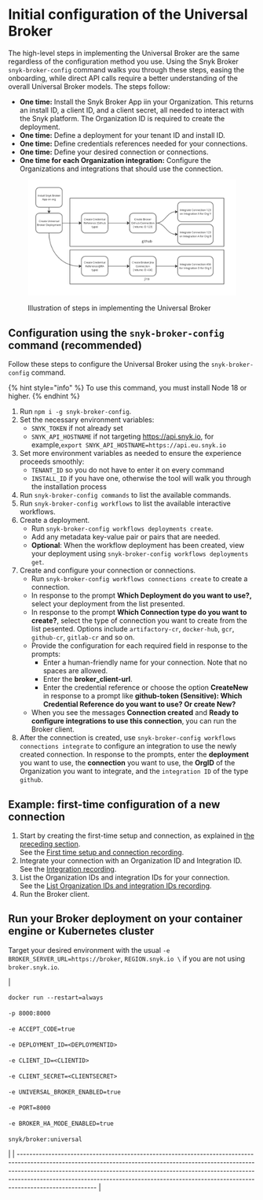 # Initial configuration of the Universal Broker

The high-level steps in implementing the Universal Broker are the same regardless of the configuration method you use. Using the Snyk Broker `snyk-broker-config` command walks you through these steps, easing the onboarding, while direct API calls require a better understanding of the overall Universal Broker models. The steps follow:

* **One time:** Install the Snyk Broker App iin your Organization. This returns an install ID, a client ID, and a client secret, all needed to interact with the Snyk platform. The Organization ID is required to create the deployment.
* **One time:** Define a deployment for your tenant ID and install ID.
* **One time:** Define credentials references needed for your connections.
* **One time:** Define your desired connection or connections.
* **One time for each Organization integration:** Configure the Organizations and integrations that should use the connection.

<figure><img src="../../../.gitbook/assets/image (563).png" alt="Illustration of steps in implementing the Universal Broker"><figcaption><p>Illustration of steps in implementing the Universal Broker</p></figcaption></figure>

## Configuration using the `snyk-broker-config` command (recommended) <a href="#using-snyk-broker-config-cli" id="using-snyk-broker-config-cli"></a>

Follow these steps to configure the Universal Broker using the `snyk-broker-config` command.

{% hint style="info" %}
To use this command, you must install Node 18 or higher.
{% endhint %}

1. Run `npm i -g snyk-broker-config`.
2. Set the necessary environment variables:
   * `SNYK_TOKEN` if not already set
   * `SNYK_API_HOSTNAME` if not targeting https://api.snyk.io, for example,`export SNYK_API_HOSTNAME=https://api.eu.snyk.io`
3. Set more environment variables as needed to ensure the experience proceeds smoothly:
   * `TENANT_ID` so you do not have to enter it on every command&#x20;
   * `INSTALL_ID` if you have one, otherwise the tool will walk you through the installation process
4. Run `snyk-broker-config commands` to list the available commands.
5. Run `snyk-broker-config workflows` to list the available interactive workflows.
6. Create a deployment.
   * Run `snyk-broker-config workflows deployments create`.
   * Add any metadata key-value pair or pairs that are needed.
   * **Optional**:  When the workflow deployment has been created, view your deployment using `snyk-broker-config workflows deployments get`.
7. Create and configure your connection or connections.
   * Run `snyk-broker-config workflows connections create` to create a connection.
   * In response to the prompt **Which Deployment do you want to use?,** select your deployment from the list presented.
   * In response to the prompt **Which Connection type do you want to create?**, select the type of connection you want to create from the list pesented. Options include `artifactory-cr`, `docker-hub`, `gcr`, `github-cr`, `gitlab-cr` and so on.
   * Provide the configuration for each required field in response to the prompts:
     * Enter a human-friendly name for your connection. Note that no spaces are allowed.
     * Enter the **broker\_client-url**.
     * Enter the credential reference or choose the option **CreateNew** in response to a prompt like **github-token (Sensitive): Which Credential Reference do you want to use? Or create New?**
   * When you see the messages **Connection created** and **Ready to configure integrations to use this connection**, you can run the Broker client.
8. After the connection is created, use `snyk-broker-config workflows connections integrate` to configure an integration to use the newly created connection. In response to the prompts, enter the **deployment** you want to use, the **connection** you want to use, the **OrgID** of the Organization you want to integrate, and the `integration ID` of the type `github`.

## Example: first-time configuration of a new connection <a href="#quick-examples-below" id="quick-examples-below"></a>

1. Start by creating the first-time setup and connection, as explained in [the preceding section](initial-configuration-of-the-universal-broker.md#using-snyk-broker-config-cli).\
   See the [First time setup and connection recording](https://asciinema.org/a/YqSmUHEWMcDPeQKm6lpeG3qhM).
2. Integrate your connection with an Organization ID and Integration ID.\
   See the [Integration recording](https://asciinema.org/a/I2QJxi9MDEeThRZTLD1aTv9cN).
3. List the Organization IDs and integration IDs for your connection.\
   See the [List Organization IDs and integration IDs recording](https://asciinema.org/a/5RWuySWT0M2dDI9mARJjeZS5g).
4. Run the Broker client.

## Run your Broker deployment on your container engine or Kubernetes cluster

Target your desired environment with the usual `-e BROKER_SERVER_URL=https://broker`, `REGION.snyk.io \` if you are not using `broker.snyk.io`.

| <pre><code>docker run --restart=always \
    -p 8000:8000 \
    -e ACCEPT_CODE=true \
    -e DEPLOYMENT_ID=&#x3C;DEPLOYMENTID> \
    -e CLIENT_ID=&#x3C;CLIENTID> \
    -e CLIENT_SECRET=&#x3C;CLIENTSECRET> \
    -e UNIVERSAL_BROKER_ENABLED=true \
    -e PORT=8000 \
    -e BROKER_HA_MODE_ENABLED=true \
snyk/broker:universal
</code></pre> |
| ------------------------------------------------------------------------------------------------------------------------------------------------------------------------------------------------------------------------------------------------------------------------------------------------------------------------------------------------- |
